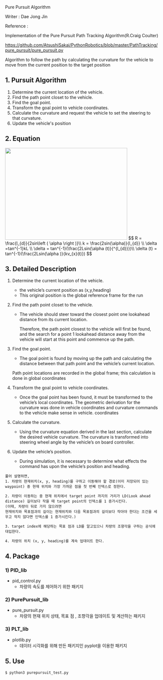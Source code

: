 Pure Pursuit Algorithm

Writer : Dae Jong Jin

Reference : 

Implementation of the Pure Pursuit Path Tracking Algorithm(R.Craig Coulter)

https://github.com/AtsushiSakai/PythonRobotics/blob/master/PathTracking/pure_pursuit/pure_pursuit.py


Algorithm to follow the path by calculating the curvature for the vehicle to move from the current position to the target position

## 1. Pursuit Algorithm

1. Determine the current location of the vehicle.
2. Find the path point closet to the vehicle.
3. Find the goal point.
4. Transform the goal point to vehicle coordinates.
5. Calculate the curvature and request the vehicle to set the steering to that curvature.
6. Update the vehicle's position



## 2. Equation

<img src="https://user-images.githubusercontent.com/35681273/98942326-2d62b180-2531-11eb-8468-d7b8aa5dfd0f.png" width="400" height = "300" />
$$
R = \frac{l_{d}}{2sin\left ( \alpha  \right )}\\
k = \frac{2sin(\alpha)}{l_{d}} \\
\delta =tan^{-1}kL \\
\delta = tan^{-1}(\frac{2Lsin(\alpha (t)}{^{l_{d}}})\\
\delta (t) = tan^{-1}(\frac{2Lsin(\alpha )}{kv_{x}(t)})
$$


## 3. Detailed Description

1. Determine the current location of the vehicle.

   - the vehicle’s current position as (x,y,heading)
   - This original position is the global reference frame for the run

2. Find the path point closet to the vehicle.

   - The vehicle should steer toward the closest point one lookahead distance from its current location.

     Therefore, the path point closest to the vehicle will first be found, and the search for a point 1 lookahead distance away from the vehicle will start at this point and commence up the path.

3. Find the goal point.

   -  The goal point is found by moving up the path and calculating the distance between that path point and the vehicle’s current location. 

     Path point locations are recorded in the global frame; this calculation is done in global coordinates

4. Transform the goal point to vehicle coordinates.

   - Once the goal point has been found, it must be transformed to the vehicle’s local coordinates. The geometric derivation for the curvature was done in vehicle coordinates and curvature commands to the vehicle make sense in vehicle. coordinates

5. Calculate the curvature.

   - Using the curvature equation derived in the last section, calculate the desired vehicle curvature. The curvature is transformed into steering wheel angle by the vehicle’s on board controller.

6. Update the vehicle’s position.

   - During simulation, it is necessary to determine what effects the command has upon the vehicle’s position and heading.

~~~
풀어 설명하면,
1. 차량의 현재위치(x, y, heading)를 구하고 이동해야 할 경로(이미 저장되어 있는 waypoint) 중 현재 위치와 가장 가까운 점을 첫 번째 인덱스로 정한다.

2. 차량이 이동하는 중 현재 위치에서 target point 까지의 거리가 LD(Look ahead distance) 길이보다 작을 때 target point의 인덱스를 1 증가시킨다. 
(이때, 차량이 뒤로 가지 않으려면
현재위치와 목표점과의 길이는 현재위치와 다음 목표점과의 길이보다 작아야 한다는 조건을 세우고 작지 않다면 인덱스를 1 증가시킨다.)

3. target index에 해당하는 목표 점과 LD를 알고있으니 차량의 조향각을 구하는 공식에 대입한다.

4. 차량의 위치 (x, y, heading)를 계속 업데이트 한다. 
~~~



## 4. Package

### 1) PID_lib

- pid_control.py
  - 차량의 속도를 제어하기 위한 패키지 

### 2) PurePursuit_lib

- pure_pursuit.py
  - 차량의 현재 위치 상태, 목표 점 , 조향각을 업데이트 및 계산하는 패키지 

### 3) PLT_lib

- plotlib.py
  - 데이터 시각화를 위해 만든 패키지인 pyplot을 이용한 패키지



## 5. Use

~~~
$ python3 purepursuit_test.py
~~~



